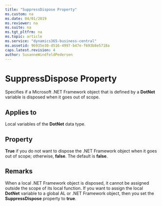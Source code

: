 ```yaml
---
title: "SuppressDispose Property"
ms.custom: na
ms.date: 04/01/2019
ms.reviewer: na
ms.suite: na
ms.tgt_pltfrm: na
ms.topic: article
ms.service: "dynamics365-business-central"
ms.assetid: 96935e30-d516-4997-b47e-f693b8e5718a
caps.latest.revision: 4
author: SusanneWindfeldPedersen
---
```


 

# SuppressDispose Property
Specifies if a Microsoft .NET Framework object that is defined by a **DotNet** variable is disposed when it goes out of scope.  

## Applies to  
 Local variables of the **DotNet** data type.  

## Property  
 **True** if you do not want to dispose the .NET Framework object when it goes out of scope; otherwise, **false**. The default is **false**.  

## Remarks  
 When a local .NET Framework object is disposed, it cannot be assigned outside the scope of its local function. If you want to assign the local **DotNet** variable to a global AL or .NET Framework object, then you set the **SuppressDispose** property to **true**.  
<!-- 
## See Also  
 [Calling .NET Framework Members from AL](Calling-.NET-Framework-Members-from-AL.md)   
 [How to: Call .NET Framework Types From AL Code](How-to-Call-.NET-Framework-Types-From-AL-Code.md) -->
